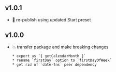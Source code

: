 ## v1.0.1

* 🐞 re-publish using updated Start preset

## v1.0.0

* 💥 transfer package and make breaking changes

  ```
  * export as `{ getCalendarMonth }`
  * rename `firstDay` option to `firstDayOfWeek`
  * get rid of `date-fns` peer dependency
  ```
